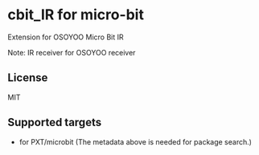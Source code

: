  # cbit_IR for micro-bit

Extension for OSOYOO Micro Bit IR

Note: IR receiver for OSOYOO receiver

## License

MIT

## Supported targets

* for PXT/microbit
(The metadata above is needed for package search.)

